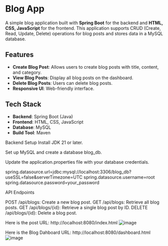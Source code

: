 # Blog App

A simple blog application built with **Spring Boot** for the backend and **HTML, CSS, JavaScript** for the frontend. This application supports CRUD (Create, Read, Update, Delete) operations for blog posts and stores data in a MySQL database.

## Features

- **Create Blog Post**: Allows users to create blog posts with title, content, and category.
- **View Blog Posts**: Display all blog posts on the dashboard.
- **Delete Blog Posts**: Users can delete blog posts.
- **Responsive UI**: Web-friendly interface.

## Tech Stack

- **Backend**: Spring Boot (Java)
- **Frontend**: HTML, CSS, JavaScript
- **Database**: MySQL
- **Build Tool**: Maven


Backend Setup
Install JDK 21 or later.

Set up MySQL and create a database blog_db.

Update the application.properties file with your database credentials.

spring.datasource.url=jdbc:mysql://localhost:3306/blog_db?useSSL=false&serverTimezone=UTC
spring.datasource.username=root
spring.datasource.password=your_password


API Endpoints

POST /api/blogs: Create a new blog post.
GET /api/blogs: Retrieve all blog posts.
GET /api/blogs/{id}: Retrieve a single blog post by ID.
DELETE /api/blogs/{id}: Delete a blog post.


Here is the post URL: http://localhost:8080/index.html
![image](https://github.com/user-attachments/assets/0a51a9de-f6cc-48c7-9e3a-bf4ccf767a45)

Here is the Blog Dahboard URL: http://localhost:8080/dashboard.html
![image](https://github.com/user-attachments/assets/869317df-f88f-4fcd-89c8-da209e6cbc26)

